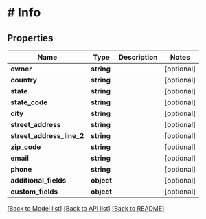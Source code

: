 # # Info

## Properties

Name | Type | Description | Notes
------------ | ------------- | ------------- | -------------
**owner** | **string** |  | [optional]
**country** | **string** |  | [optional]
**state** | **string** |  | [optional]
**state_code** | **string** |  | [optional]
**city** | **string** |  | [optional]
**street_address** | **string** |  | [optional]
**street_address_line_2** | **string** |  | [optional]
**zip_code** | **string** |  | [optional]
**email** | **string** |  | [optional]
**phone** | **string** |  | [optional]
**additional_fields** | **object** |  | [optional]
**custom_fields** | **object** |  | [optional]

[[Back to Model list]](../../README.md#models) [[Back to API list]](../../README.md#endpoints) [[Back to README]](../../README.md)
